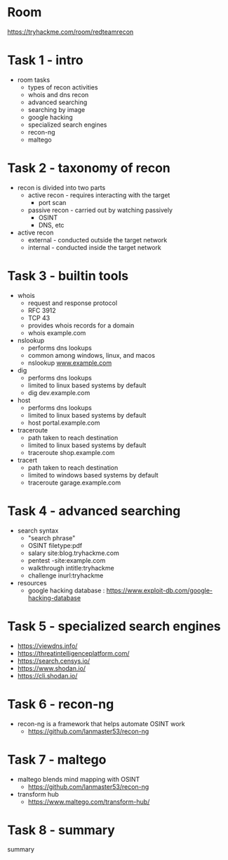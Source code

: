 # Room
https://tryhackme.com/room/redteamrecon

# Task 1 - intro
* room tasks
    * types of recon activities
    * whois and dns recon
    * advanced searching
    * searching by image
    * google hacking
    * specialized search engines
    * recon-ng
    * maltego

# Task 2 - taxonomy of recon
* recon is divided into two parts
    * active recon - requires interacting with the target
        * port scan
    * passive recon - carried out by watching passively
        * OSINT
        * DNS, etc
* active recon
    * external - conducted outside the target network
    * internal - conducted inside the target network

# Task 3 - builtin tools
* whois
    * request and response protocol
    * RFC 3912
    * TCP 43
    * provides whois records for a domain
    * whois example.com
* nslookup
    * performs dns lookups
    * common among windows, linux, and macos
    * nslookup www.example.com
* dig
    * performs dns lookups
    * limited to linux based systems by default
    * dig dev.example.com
* host
    * performs dns lookups
    * limited to linux based systems by default
    * host portal.example.com
* traceroute
    * path taken to reach destination
    * limited to linux based systems by default
    * traceroute shop.example.com
* tracert
    * path taken to reach destination
    * limited to windows based systems by default
    * traceroute garage.example.com        

# Task 4 - advanced searching
* search syntax
    * "search phrase"
    * OSINT filetype:pdf
    * salary site:blog.tryhackme.com
    * pentest -site:example.com
    * walkthrough intitle:tryhackme
    * challenge inurl:tryhackme
* resources
    * google hacking database : https://www.exploit-db.com/google-hacking-database

# Task 5 - specialized search engines
* https://viewdns.info/
* https://threatintelligenceplatform.com/
* https://search.censys.io/
* https://www.shodan.io/
* https://cli.shodan.io/

# Task 6 - recon-ng
* recon-ng is a framework that helps automate OSINT work
    * https://github.com/lanmaster53/recon-ng

# Task 7 - maltego
* maltego blends mind mapping with OSINT
    * https://github.com/lanmaster53/recon-ng
* transform hub
    * https://www.maltego.com/transform-hub/

# Task 8 - summary
summary
